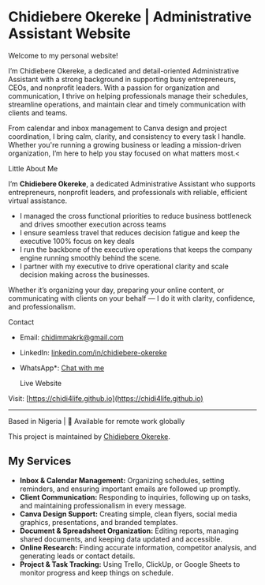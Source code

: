 # Chidiebere Okereke | Administrative Assistant Website

Welcome to my personal website!

 <p>I’m Chidiebere Okereke, a dedicated and detail-oriented Administrative Assistant with a strong background in supporting busy entrepreneurs, CEOs, and nonprofit leaders. With a passion for organization and communication, I thrive on helping professionals manage their schedules, streamline operations, and maintain clear and timely communication with clients and teams.</p>

<p>From calendar and inbox management to Canva design and project coordination, I bring calm, clarity, and consistency to every task I handle. Whether you're running a growing business or leading a mission-driven organization, I’m here to help you stay focused on what matters most.<

 Little About Me

I’m **Chidiebere Okereke**, a dedicated Administrative Assistant who supports entrepreneurs, nonprofit leaders, and professionals with reliable, efficient virtual assistance.

- I managed the cross functional priorities to reduce business bottleneck and drives smoother execution across teams
- I ensure seamless travel that reduces decision fatigue and keep the executive 100% focus on key deals
- I run the backbone of the executive operations that keeps the company engine running smoothly behind the scene.
- I partner with my executive to drive operational clarity and scale decision making across the businesses.

Whether it’s organizing your day, preparing your online content, or communicating with clients on your behalf — I do it with clarity, confidence, and professionalism.

 

  Contact

- Email: [chidimmakrk@gmail.com](mailto:chidimmakrk@gmail.com)  
- LinkedIn: [linkedin.com/in/chidiebere-okereke](https://www.linkedin.com/in/chidiebere-okereke-685b69323?utm)  
- WhatsApp*: [Chat with me](https://wa.me/2349033057045)

  Live Website

 Visit: [https://chidi4life.github.io](https://chidi4life.github.io)

---
Based in Nigeria | 💬 Available for remote work globally

This project is maintained by [Chidiebere Okereke](https://www.linkedin.com/in/chidiebere-okereke-685b69323?utm).


<h2>My Services</h2>
<ul>
  <li><strong>Inbox & Calendar Management:</strong> Organizing schedules, setting reminders, and ensuring important emails are followed up promptly.</li>
  <li><strong>Client Communication:</strong> Responding to inquiries, following up on tasks, and maintaining professionalism in every message.</li>
  <li><strong>Canva Design Support:</strong> Creating simple, clean flyers, social media graphics, presentations, and branded templates.</li>
  <li><strong>Document & Spreadsheet Organization:</strong> Editing reports, managing shared documents, and keeping data updated and accessible.</li>
  <li><strong>Online Research:</strong> Finding accurate information, competitor analysis, and generating leads or contact details.</li>
  <li><strong>Project & Task Tracking:</strong> Using Trello, ClickUp, or Google Sheets to monitor progress and keep things on schedule.</li>
</ul>

